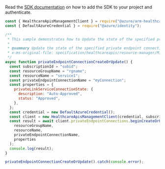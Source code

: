 Read the [SDK documentation](https://github.com/Azure/azure-sdk-for-js/blob/%40azure%2Farm-healthcareapis_2.1.1/sdk/healthcareapis/arm-healthcareapis/README.md) on how to add the SDK to your project and authenticate.

```javascript
const { HealthcareApisManagementClient } = require("@azure/arm-healthcareapis");
const { DefaultAzureCredential } = require("@azure/identity");

/**
 * This sample demonstrates how to Update the state of the specified private endpoint connection associated with the service.
 *
 * @summary Update the state of the specified private endpoint connection associated with the service.
 * x-ms-original-file: specification/healthcareapis/resource-manager/Microsoft.HealthcareApis/stable/2021-11-01/examples/legacy/ServiceCreatePrivateEndpointConnection.json
 */
async function privateEndpointConnectionCreateOrUpdate() {
  const subscriptionId = "subid";
  const resourceGroupName = "rgname";
  const resourceName = "service1";
  const privateEndpointConnectionName = "myConnection";
  const properties = {
    privateLinkServiceConnectionState: {
      description: "Auto-Approved",
      status: "Approved",
    },
  };
  const credential = new DefaultAzureCredential();
  const client = new HealthcareApisManagementClient(credential, subscriptionId);
  const result = await client.privateEndpointConnections.beginCreateOrUpdateAndWait(
    resourceGroupName,
    resourceName,
    privateEndpointConnectionName,
    properties
  );
  console.log(result);
}

privateEndpointConnectionCreateOrUpdate().catch(console.error);
```
